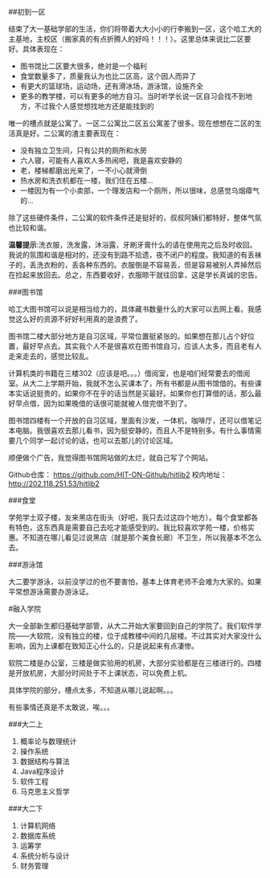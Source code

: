 ##初到一区

结束了大一基础学部的生活，你们将带着大大小小的行李搬到一区，这个哈工大的主基地，主校区（搬家真的有点折腾人的好吗！！！）。这里总体来说比二区要好。具体表现在：

* 图书馆比二区要大很多，绝对是一个福利
* 食堂数量多了，质量我认为也比二区高，这个因人而异了
* 有更大的篮球场，运动场，还有滑冰场，游泳馆，设施齐全
* 更多的教学楼，可以有更多的地方自习。当时听学长说一区自习会找不到地方，不过我个人感觉想找地方还是能找到的

唯一的槽点就是公寓了。一区二公寓比二区五公寓差了很多。现在想想在二区的生活真是好。二公寓的渣主要表现在：

* 没有独立卫生间，只有公共的厕所和水房
* 六人寝，可能有人喜欢人多热闹吧，我是喜欢安静的
* 老，楼梯都磨出光来了，一不小心就滑倒
* 热水房和洗衣机都在一楼，我们住在五楼...
* 一楼因为有一个小卖部，一个理发店和一个厕所，所以很味，总感觉乌烟瘴气的...

除了这些硬件条件，二公寓的软件条件还是挺好的，叔叔阿姨们都特好，整体气氛也比较和谐。

**温馨提示**:洗衣服，洗发露，沐浴露，牙刷牙膏什么的请在使用完之后及时收回。我说的氛围和谐是相对的，还没有到路不拾遗，夜不闭户的程度。我知道的有丢袜子的，丢洗衣粉的，丢各种东西的。衣服倒是不容易丢，但是容易被别人弄掉然后在捡起来放回去。总之，东西要收好，衣服晾干就往回拿，这是学长真诚的忠告。


###图书馆

哈工大图书馆可以说是相当给力的，具体藏书数量什么的大家可以去网上看。我感觉这么好的资源不好好利用真的是浪费了。

图书馆二楼大部分地方是自习区域，平常位置挺紧张的。如果想在那儿占个好位置，最好早点去。其实我个人不是很喜欢在图书馆自习，应该人太多，而且老有人走来走去的，感觉比较乱。

计算机类的书籍在三楼302（应该是吧。。。）借阅室，也是咱们经常要去的借阅室。从大二上学期开始，我就不怎么买课本了，所有书都是从图书馆借的。有些课本实话说挺贵的，如果你不在乎的话当然是买最好。如果你也打算借的话，那么最好早点借，因为如果晚借的话很可能就被人借完借不到了。

图书馆四楼有一个开放的自习区域，里面有沙发，一体机，咖啡厅，还可以借笔记本电脑。我很喜欢去那儿看书，因为挺安静的，而且人不是特别多。有什么事情需要几个同学一起讨论的话，也可以去那儿的讨论区域。 

顺便做个广告，我觉得图书馆网站做的太烂，就自己写了个网站。

Github仓库： https://github.com/HIT-ON-Github/hitlib2
校内地址：http://202.118.251.53/hitlib2

###食堂

学苑学士双子楼，友来黑店在街头（好吧，我只去过这四个地方）。每个食堂都各有特色，这东西真是需要自己去吃才能感受到的。我比较喜欢学苑一楼，价格实惠。不知道在哪儿看见过说黑店（就是那个美食长廊）不卫生，所以我基本不怎么去。

###游泳馆

大二要学游泳，以前没学过的也不要害怕，基本上体育老师不会难为大家的。如果平常想游泳需要办游泳证。

#融入学院

大一全部新生都归基础学部管，从大二开始大家要回到自己的学院了。我们软件学院——大软院，没有独立的楼，位于成教楼中间的几层楼。不过其实对大家没什么影响，因为上课都在致知正心什么的，只是说起来有点凄惨。

软院二楼是办公室，三楼是做实验用的机房，大部分实验都是在三楼进行的。四楼是开放机房，大部分时间处于不上课状态，可以免费上机。

具体学院的部分，槽点太多，不知道从哪儿说起啊。。。

有些事情还真是不太敢说，唉。。。


###大二上

1. 概率论与数理统计
2. 操作系统
3. 数据结构与算法
4. Java程序设计
5. 软件工程
6. 马克思主义哲学

###大二下

1. 计算机网络
2. 数据库系统
3. 运筹学
4. 系统分析与设计
5. 财务管理
